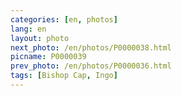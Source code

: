 ```yaml
---
categories: [en, photos]
lang: en
layout: photo
next_photo: /en/photos/P0000038.html
picname: P0000039
prev_photo: /en/photos/P0000036.html
tags: [Bishop Cap, Ingo]
---
```

